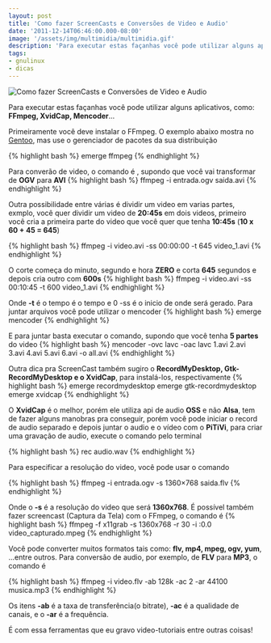 ```yaml
---
layout: post
title: 'Como fazer ScreenCasts e Conversões de Video e Audio'
date: '2011-12-14T06:46:00.000-08:00'
image: '/assets/img/multimidia/multimidia.gif'
description: 'Para executar estas façanhas você pode utilizar alguns aplicativos, como: FFmpeg, XvidCap, Mencoder entre outros.'
tags:
- gnulinux
- dicas
---
```


![Como fazer ScreenCasts e Conversões de Video e Audio](/assets/img/multimidia/multimidia.gif "Como fazer ScreenCasts e Conversões de Video e Audio")

Para executar estas façanhas você pode utilizar alguns aplicativos, como: __FFmpeg, XvidCap, Mencoder__...

Primeiramente você deve instalar o FFmpeg. O exemplo abaixo mostra no [Gentoo](http://www.terminalroot.com.br/tags#gentoo), mas use o gerenciador de pacotes da sua distribuição

{% highlight bash %}
emerge ffmpeg
{% endhighlight %}

Para converão de video, o comando é , supondo que você vai transformar de __OGV__ para __AVI__
{% highlight bash %}
ffmpeg -i entrada.ogv saida.avi
{% endhighlight %}

Outra possibilidade entre várias é dividir um video em varias partes, exmplo, você quer dividir um video de __20:45s__ em dois videos, primeiro você cria a primeira parte do video que você quer que tenha __10:45s__ (__10 x 60 + 45 = 645__)

{% highlight bash %}
ffmpeg -i video.avi -ss 00:00:00 -t 645 video_1.avi
{% endhighlight %}

O corte começa do minuto, segundo e hora __ZERO__ e corta __645__ segundos e depois cria outro com __600s__
{% highlight bash %}
ffmpeg -i video.avi -ss 00:10:45 -t 600 video_1.avi
{% endhighlight %}

Onde __-t__ é o tempo é o tempo e 0 -ss é o inicio de onde será gerado.
Para juntar arquivos você pode utilizar o mencoder
{% highlight bash %}
emerge mencoder
{% endhighlight %}

E para juntar basta executar o comando, supondo que você tenha __5 partes__ do video
{% highlight bash %}
mencoder -ovc lavc -oac lavc 1.avi 2.avi 3.avi 4.avi 5.avi 6.avi -o all.avi
{% endhighlight %}

Outra dica pra ScreenCast também sugiro o __RecordMyDesktop, Gtk-RecordMyDesktop e o XvidCap__, para instalá-los, respectivamente
{% highlight bash %}
emerge recordmydesktop
emerge gtk-recordmydesktop
emerge xvidcap
{% endhighlight %}

O __XvidCap__ é o melhor, porém ele utiliza api de audio __OSS__ e não __Alsa__, tem de fazer alguns manobras pra conseguir, porém você pode iniciar o record de audio separado e depois juntar o audio e o vídeo com o __PiTiVi__, para criar uma gravação de audio, execute o comando pelo terminal

{% highlight bash %}
rec audio.wav
{% endhighlight %}

Para especificar a resolução do video, você pode usar o comando

{% highlight bash %}
ffmpeg -i entrada.ogv -s 1360×768 saida.flv
{% endhighlight %}

Onde o __-s__ é a resolução do video que será __1360x768__.
É possível também fazer screencast (Captura da Tela) com o FFmpeg, o comando é
{% highlight bash %}
ffmpeg -f x11grab -s 1360x768 -r 30 -i :0.0 video_capturado.mpeg
{% endhighlight %}

Você pode converter muitos formatos tais como: __flv, mp4, mpeg, ogv, yum__, ...entre outros.
Para conversão de audio, por exemplo, de __FLV__ para __MP3__, o comando é

{% highlight bash %}
ffmpeg -i video.flv -ab 128k -ac 2 -ar 44100 musica.mp3
{% endhighlight %}

Os itens __-ab__ é a taxa de transferência(o bitrate), __-ac__ é a qualidade de canais, e o __-ar__ é a frequência.

É com essa ferramentas que eu gravo video-tutoriais entre outras coisas!

<script async src="https://pagead2.googlesyndication.com/pagead/js/adsbygoogle.js"></script>

<!-- Informat -->
<ins class="adsbygoogle"
 style="display:block"
 data-ad-client="ca-pub-2838251107855362"
 data-ad-slot="2327980059"
 data-ad-format="auto"
 data-full-width-responsive="true"></ins>

<script>
(adsbygoogle = window.adsbygoogle || []).push({});
</script>



